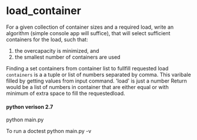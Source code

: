# load_container

For a given collection of container sizes and a required load, write an algorithm
(simple console app will suffice), that will select sufficient containers for
the load, such that:

1. the overcapacity is minimized, and
2. the smallest number of containers are used

Finding a set containers from container list to fullfill requested load
`containers` is a a tuple or list of numbers separated by comma.
This varibale filled by getting values from input command.
'load' is just a number
Return would be a list of numbers in container that are
either equal or with minimum of extra space to fill the requestedload.

#### python verison 2.7
python main.py 

To run a doctest
python main.py -v
